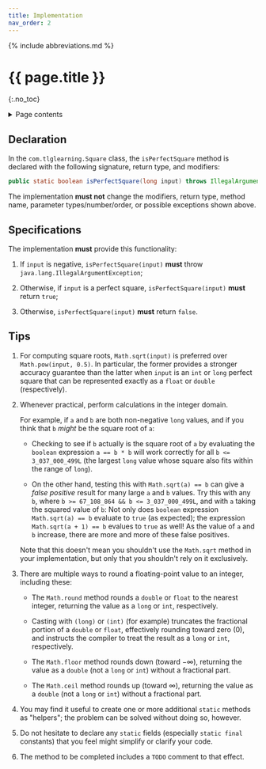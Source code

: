 ```yaml
---
title: Implementation
nav_order: 2
---
```


{% include abbreviations.md %}

# {{ page.title }}
{:.no_toc}

<details markdown="block">
  <summary>Page contents</summary>
* TOC
{:toc}
</details>

## Declaration

In the `com.tlglearning.Square` class, the `isPerfectSquare` method is declared with the following signature, return type, and modifiers:
 
```java
public static boolean isPerfectSquare(long input) throws IllegalArgumentException
```

The implementation **must not** change the modifiers, return type, method name, parameter types/number/order, or possible exceptions shown above.

## Specifications

The implementation **must** provide this functionality:

1. If `input` is negative, `isPerfectSquare(input)` **must** throw `java.lang.IllegalArgumentException`;

2. Otherwise, if `input` is a perfect square, `isPerfectSquare(input)` **must** return `true`; 

3. Otherwise, `isPerfectSquare(input)` **must** return `false`.

## Tips

1. For computing square roots, `Math.sqrt(input)` is preferred over `Math.pow(input, 0.5)`. In particular, the former provides a stronger accuracy guarantee than the latter when `input` is an `int` or `long` perfect square that can be represented exactly as a `float` or `double` (respectively).

2. Whenever practical, perform calculations in the integer domain.

    For example, if `a` and `b` are both non-negative `long` values, and if you think that `b` _might_ be the square root of `a`:

    * Checking to see if `b` actually is the square root of `a` by evaluating the `boolean` expression `a == b * b` will work correctly for all `b <= 3_037_000_499L` (the largest `long` value whose square also fits within the range of `long`).

    * On the other hand, testing this with `Math.sqrt(a) == b` can give a _false positive_ result for many large `a` and `b` values. Try this with any `b`, where `b >= 67_108_864 && b <= 3_037_000_499L`, and with `a` taking the squared value of `b`: Not only does `boolean` expression `Math.sqrt(a) == b` evaluate to `true` (as expected); the expression `Math.sqrt(a + 1) == b` evalues to `true` as well! As the value of `a` and `b` increase, there are more and more of these false positives. 
   
    Note that this doesn't mean you shouldn't use the `Math.sqrt` method in your implementation, but only that you shouldn't rely on it exclusively.

4. There are multiple ways to round a floating-point value to an integer, including these:

    * The `Math.round` method rounds a `double` or `float` to the nearest integer, returning the value as a `long` or `int`, respectively.

    * Casting with `(long)` or `(int)` (for example) truncates the fractional portion of a `double` or `float`, effectively rounding toward zero (0), and instructs the compiler to treat the result as a `long` or `int`, respectively.

    * The `Math.floor` method rounds down (toward $-\infty$), returning the value as a `double` (not a `long` or `int`) without a fractional part.

    * The `Math.ceil` method rounds up (toward $\infty$), returning the value as a `double` (not a `long` or `int`) without a fractional part.

5. You may find it useful to create one or more additional `static` methods as "helpers"; the problem can be solved without doing so, however.

6. Do not hesitate to declare any `static` fields (especially `static final` constants) that you feel might simplify or clarify your code.

7. The method to be completed includes a `TODO` comment to that effect.
